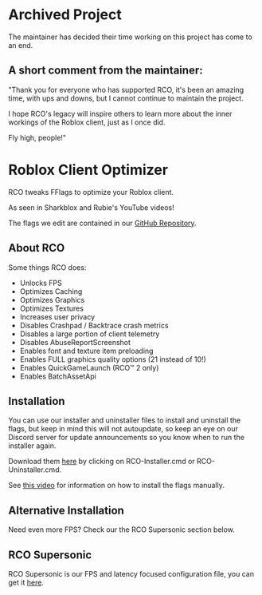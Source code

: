 # Archived Project

The maintainer has decided their time working on this project has come to an end.

## A short comment from the maintainer:

"Thank you for everyone who has supported RCO, it's been an amazing time, with ups and downs, but I cannot continue to maintain the project.

I hope RCO's legacy will inspire others to learn more about the inner workings of the Roblox client, just as I once did.

Fly high, people!"

# Roblox Client Optimizer

RCO tweaks FFlags to optimize your Roblox client.

As seen in Sharkblox and Rubie's YouTube videos!

The flags we edit are contained in our [GitHub Repository](https://github.com/Flxne/Roblox-Client-Optimizer/blob/main/ClientAppSettings.json).

## About RCO
Some things RCO does:
- Unlocks FPS
- Optimizes Caching
- Optimizes Graphics
- Optimizes Textures
- Increases user privacy
- Disables Crashpad / Backtrace crash metrics
- Disables a large portion of client telemetry
- Disables AbuseReportScreenshot
- Enables font and texture item preloading
- Enables FULL graphics quality options (21 instead of 10!)
- Enables QuickGameLaunch (RCO™ 2 only)
- Enables BatchAssetApi

## Installation
You can use our installer and uninstaller files to install and uninstall the flags, but keep in mind this will not autoupdate, so keep an eye on our Discord server for update announcements so you know when to run the installer again.

Download them [here](https://github.com/Flxne/Roblox-Client-Optimizer/releases/tag/Release) by clicking on RCO-Installer.cmd or RCO-Uninstaller.cmd.

See [this video](https://www.youtube.com/watch?v=aY7US2Zl47M) for information on how to install the flags manually.

## Alternative Installation

Need even more FPS? Check our the RCO Supersonic section below.

## RCO Supersonic
RCO Supersonic is our FPS and latency focused configuration file, you can get it [here](https://github.com/Flxne/Roblox-Client-Optimizer/blob/main/supersonic/ClientAppSettings.json).
